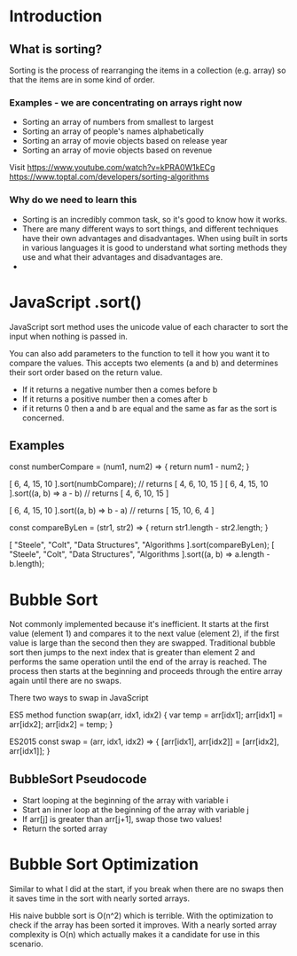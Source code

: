 # Introduction

## What is sorting?
Sorting is the process of rearranging the items in a collection (e.g. array) so that the items are in some kind of order.

### Examples - we are concentrating on arrays right now
* Sorting an array of numbers from smallest to largest
* Sorting an array of people's names alphabetically
* Sorting an array of movie objects based on release year
* Sorting an array of movie objects based on revenue

Visit
https://www.youtube.com/watch?v=kPRA0W1kECg 
https://www.toptal.com/developers/sorting-algorithms 

### Why do we need to learn this
* Sorting is an incredibly common task, so it's good to know how it works. 
* There are many different ways to sort things, and different techniques have their own advantages and disadvantages. When using built in sorts in various languages it is good to understand what sorting methods they use and what their advantages and disadvantages are.
* 

# JavaScript  .sort()
JavaScript sort method uses the unicode value of each character to sort the input when nothing is passed in.

You can also add parameters to the function to tell it how you want it to compare the values.  This accepts two elements (a and b) and determines their sort order based on the return value.  
* If it returns a negative number then a comes before b
* If it returns a positive number then a comes after b
* if it returns 0 then a and b are equal and the same as far as the sort is concerned.

## Examples

const numberCompare = (num1, num2) => {
  return num1 - num2;
}

[ 6, 4, 15, 10 ].sort(numbCompare);     // returns [ 4, 6, 10, 15 ]
[ 6, 4, 15, 10 ].sort((a, b) => a - b)  // returns [ 4, 6, 10, 15 ]


[ 6, 4, 15, 10 ].sort((a, b) => b - a)  // returns [ 15, 10, 6, 4 ]


const compareByLen = (str1, str2) => {
  return str1.length - str2.length;
}

[ "Steele", "Colt", "Data Structures", "Algorithms ].sort(compareByLen);
[ "Steele", "Colt", "Data Structures", "Algorithms ].sort((a, b) => a.length - b.length);

# Bubble Sort
Not commonly implemented because it's inefficient.  It starts at the first value (element 1) and compares it to the next value (element 2), if the first value is large than the second then they are swapped.  Traditional bubble sort then jumps to the next index that is greater than element 2 and performs the same operation until the end of the array is reached.  The process then starts at the beginning and proceeds through the entire array again until there are no swaps.

There two ways to swap in JavaScript

ES5 method
function swap(arr, idx1, idx2) {
  var temp = arr[idx1];
  arr[idx1] = arr[idx2];
  arr[idx2] = temp;
}

ES2015
const swap = (arr, idx1, idx2) => {
  [arr[idx1], arr[idx2]] = [arr[idx2], arr[idx1]];
}

## BubbleSort Pseudocode
* Start looping at the beginning of the array with variable i
* Start an inner loop at the beginning of the array with variable j
* If arr[j] is greater than arr[j+1], swap those two values! 
* Return the sorted array


# Bubble Sort Optimization
Similar to what I did at the start, if you break when there are no swaps then it saves time in the sort with nearly sorted arrays.

His naive bubble sort is O(n^2) which is terrible.  With the optimization to check if the array has been sorted it improves.  With a nearly sorted array complexity is O(n) which actually makes it a candidate for use in this scenario. 
